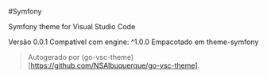 #Symfony

Symfony theme for Visual Studio Code

Versão 0.0.1
Compatível com engine: ^1.0.0
Empacotado em theme-symfony

> Autogerado por (go-vsc-theme)[https://github.com/NSAlbuquerque/go-vsc-theme].